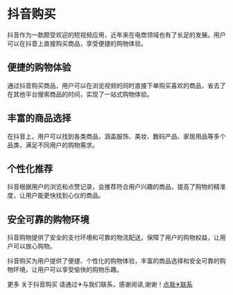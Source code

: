 # 抖音购买

抖音作为一款颇受欢迎的短视频应用，近年来在电商领域也有了长足的发展。用户可以在抖音上直接购买商品，享受便捷的购物体验。

## 便捷的购物体验

通过抖音购买商品，用户可以在浏览视频的同时直接下单购买喜欢的商品，省去了在其他平台搜索商品的时间，实现了一站式购物体验。

## 丰富的商品选择

在抖音上，用户可以找到各类商品，涵盖服饰、美妆、数码产品、家居用品等多个品类，满足不同用户的购物需求。

## 个性化推荐

抖音根据用户的浏览和点赞记录，会推荐符合用户兴趣的商品，提高了购物的精准度，让用户能更快找到心仪的商品。

## 安全可靠的购物环境

抖音购物提供了安全的支付环境和可靠的物流配送，保障了用户的购物权益，让用户可以放心购物。

抖音购买为用户提供了便捷、个性化的购物体验，丰富的商品选择和安全可靠的购物环境，让用户可以享受愉快的购物乐趣。

更多 关于抖音购买 请通过✈与我们联系，感谢阅读,谢谢！[点我✈联系](https://abc.k02.cc)